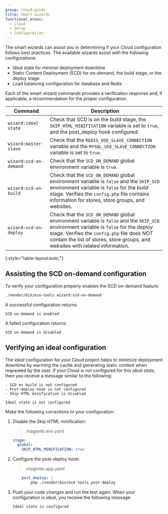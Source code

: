 ```yaml
---
group: cloud-guide
title: Smart wizards
functional_areas:
  - Cloud
  - Setup
  - Configuration
---
```


The smart wizards can assist you in determining if your Cloud configuration follows best practices. The available wizards assist with the following configurations:

-  Ideal state for minimal deployment downtime
-  Static Content Deployment (SCD) for on-demand, the build stage, or the deploy stage
-  Load balancing configuration for database and Redis

Each of the smart wizard commands provides a verification response and, if applicable, a recommendation for the proper configuration.

Command | Description
------- | -----------
`wizard:ideal-state` | Check that SCD is on the _build_ stage, the `SKIP_HTML_MINIFICATION` variable is set to `true`, and the post_deploy hook configured.
`wizard:master-slave` | Check that the `REDIS_USE_SLAVE_CONNECTION` variable  and the `MYSQL_USE_SLAVE_CONNECTION` variable is set to `true`.
`wizard:scd-on-demand` | Check that the `SCD_ON_DEMAND` global environment variable is `true`.
`wizard:scd-on-build ` | Check that the `SCD_ON_DEMAND` global environment variable is `false` and the `SKIP_SCD` environment variable is `false` for the _build_ stage. Verifies the `config.php` file contains information for stores, store groups, and websites.
`wizard:scd-on-deploy` | Check that the `SCD_ON_DEMAND` global environment variable is `false` and the `SKIP_SCD` environment variable is `false` for the _deploy_ stage. Verifies the `config.php` file does _NOT_ contain the list of stores, store groups, and websites with related information.
{:style="table-layout:auto;"}

## Assisting the SCD on-demand configuration

To verify your configuration properly enables the SCD on-demand feature:

```bash
./vendor/bin/ece-tools wizard:scd-on-demand
```

A successful configuration returns:

```terminal
SCD on-demand is enabled
```

A failed configuration returns:

```terminal
SCD on-demand is disabled
```

## Verifying an ideal configuration

The _ideal_ configuration for your Cloud project helps to minimize deployment downtime by warming the cache and generating static content when requested by the user. If your Cloud is not configured for this _ideal state_, then you receive a message similar to the following:

```terminal
- SCD on build is not configured
- Post-deploy hook is not configured
- Skip HTML minification is disabled

Ideal state is not configured
```

Make the following corrections to your configuration:

1.  Disable the Skip HTML minification:

    > .magento.env.yaml
    
    ```yaml
    stage:
      global:
        SKIP_HTML_MINIFICATION: true
    ```

1.  Configure the post-deploy hook:

    > .magento.app.yaml
    
    ```yaml
        post_deploy: |
            php ./vendor/bin/ece-tools post-deploy
    ```

1.  Push your code changes and run the test again. When your configuration is _ideal_, you receive the following message:

    ```terminal
    Ideal state is configured
    ```